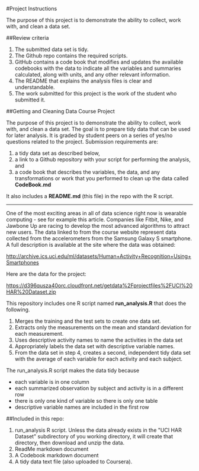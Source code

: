 #Project Instructions

The purpose of this project is to demonstrate the ability to collect, work with, and clean a data set.

##Review criteria

1. The submitted data set is tidy. 
2. The Github repo contains the required scripts.
3. GitHub contains a code book that modifies and updates the available codebooks with the data to indicate 
all the variables and summaries calculated, along with units, and any other relevant information.
4. The README that explains the analysis files is clear and understandable.
5. The work submitted for this project is the work of the student who submitted it.

##Getting and Cleaning Data Course Project

The purpose of this project is to demonstrate the ability to collect, work with, and clean a data set. 
The goal is to prepare tidy data that can be used for later analysis. It is graded by student peers on 
a series of yes/no questions related to the project. Submission requirements are:

1. a tidy data set as described below, 
2. a link to a Github repository with your script for performing the analysis, and 
3. a code book that describes the variables, the data, and any transformations or work that you performed 
to clean up the data called **CodeBook.md** 

It also includes a **README.md** (this file) in the repo with the R script.

---
One of the most exciting areas in all of data science right now is wearable computing - see for example this article. 
Companies like Fitbit, Nike, and Jawbone Up are racing to develop the most advanced algorithms to attract new users. 
The data linked to from the course website represent data collected from the accelerometers from the Samsung Galaxy S 
smartphone. A full description is available at the site where the data was obtained:

<http://archive.ics.uci.edu/ml/datasets/Human+Activity+Recognition+Using+Smartphones>

Here are the data for the project:

<https://d396qusza40orc.cloudfront.net/getdata%2Fprojectfiles%2FUCI%20HAR%20Dataset.zip>

This repository includes one R script named **run_analysis.R** that does the following.
 
1. Merges the training and the test sets to create one data set.
2. Extracts only the measurements on the mean and standard deviation for each measurement. 
3. Uses descriptive activity names to name the activities in the data set
4. Appropriately labels the data set with descriptive variable names. 
5. From the data set in step 4, creates a second, independent tidy data set with the average of each variable for 
each activity and each subject.

The run_analysis.R script makes the data tidy because 

+ each variable is in one column
+ each summarized observation by subject and activity is in a different row
+ there is only one kind of variable so there is only one table
+ descriptive variable names are included in the first row

##Included in this repo:
1. run_analysis R script.  Unless the data already exists in the "UCI HAR Dataset" subdirectory of you working directory, 
   it will create that directory, then download and unzip the data.
2. ReadMe markdown document
3. A Codebook markdown document
4. A tidy data text file (also uploaded to Coursera).
